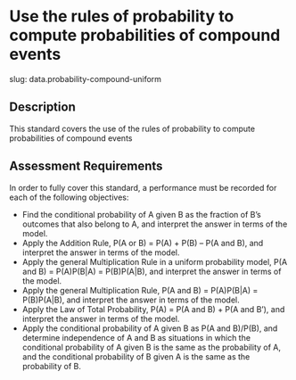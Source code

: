 # Use the rules of probability to compute probabilities of compound events

slug: data.probability-compound-uniform

## Description
This standard covers the use of the rules of probability to compute probabilities of compound events

## Assessment Requirements
In order to fully cover this standard, a performance must be recorded for each of the following objectives:

- Find the conditional probability of A given B as the fraction of B’s outcomes that also belong to A, and interpret the answer in terms of the model.
- Apply the Addition Rule, P(A or B) = P(A) + P(B) – P(A and B), and interpret the answer in terms of the model.
- Apply the general Multiplication Rule in a uniform probability model, P(A and B) = P(A)P(B|A) = P(B)P(A|B), and interpret the answer in terms of the model.
- Apply the general Multiplication Rule, P(A and B) = P(A)P(B|A) = P(B)P(A|B), and interpret the answer in terms of the model. 
- Apply the Law of Total Probability, P(A) = P(A and B) + P(A and B’), and interpret the answer in terms of the model.  
- Apply the conditional probability of A given B as P(A and B)/P(B), and determine independence of A and B as situations in which the conditional probability of A given B is the same as the probability of A, and the conditional probability of B given A is the same as the probability of B. 
